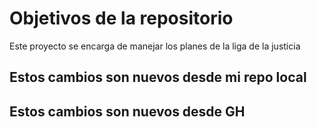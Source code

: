 # Objetivos de la repositorio

Este proyecto se encarga de manejar los planes de la liga de la justicia

## Estos cambios son nuevos desde mi repo local
## Estos cambios son nuevos desde GH

